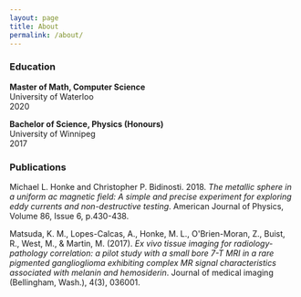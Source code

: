 ```yaml
---
layout: page
title: About
permalink: /about/
---
```


### Education
**Master of Math, Computer Science**  
University of Waterloo  
2020

**Bachelor of Science, Physics (Honours)**  
University of Winnipeg  
2017

### Publications
Michael L. Honke and Christopher P. Bidinosti. 2018. *The metallic sphere in a uniform ac magnetic field: A simple and precise experiment for exploring eddy currents and non-destructive testing*. American Journal of Physics, Volume 86, Issue 6, p.430-438.

Matsuda, K. M., Lopes-Calcas, A., Honke, M. L., O'Brien-Moran, Z., Buist, R., West, M., & Martin, M. (2017). *Ex vivo tissue imaging for radiology-pathology correlation: a pilot study with a small bore 7-T MRI in a rare pigmented ganglioglioma exhibiting complex MR signal characteristics associated with melanin and hemosiderin*. Journal of medical imaging (Bellingham, Wash.), 4(3), 036001.
